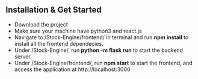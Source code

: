 ## Installation & Get Started
- Download the project
- Make sure your machine have python3 and react.js
- Navigate to /Stock-Engine/frontend/ in terminal and run **npm install** to install all the frontend dependecies.
- Under /Stock-Engine/, run **python -m flask run** to start the backend server.
- Under /Stock-Engine/frontend/, run **npm start** to start the frontend, and access the application at http://localhost:3000
